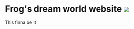 # Frog's dream world website ![](https://img.shields.io/badge/Members-117k%2B-brightgreen.svg)

This finna be lit
